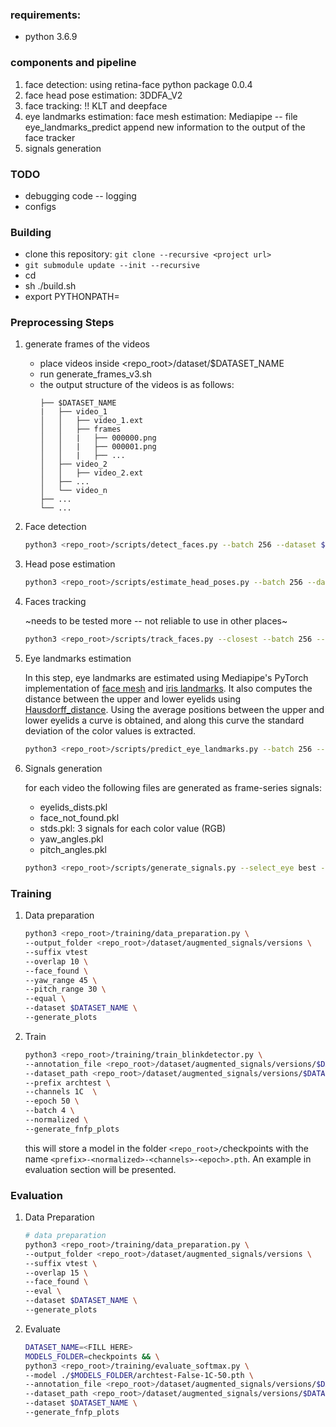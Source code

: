 ### requirements:
* python 3.6.9

### components and pipeline
1. face detection: using retina-face python package 0.0.4
2. face head pose estimation: 3DDFA_V2
3. face tracking: !! KLT and deepface
4. eye landmarks estimation: face mesh estimation: Mediapipe -- file eye_landmarks_predict append new information to the output of the face tracker
5. signals generation


### TODO
* debugging code -- logging
* configs


### Building
* clone this repository: `git clone --recursive <project url>`
* `git submodule update --init --recursive`
* cd <project url>
* sh ./build.sh
* export PYTHONPATH=<path of the repo>

### Preprocessing Steps
1. generate frames of the videos
   * place videos inside <repo_root>/dataset/$DATASET_NAME
   * run generate_frames_v3.sh
   * the output structure of the videos is as follows:
      ```
      ├── $DATASET_NAME
      |   ├── video_1
      │   │   ├── video_1.ext
      │   │   ├── frames
      │   │   |   ├── 000000.png
      │   │   |   ├── 000001.png
      │   │   |   ├── ...
      │   ├── video_2
      │   │   ├── video_2.ext
      │   ├── ...
      │   └── video_n
      ├── ...
      └── ...
      ```
   
2. Face detection

   ```bash
   python3 <repo_root>/scripts/detect_faces.py --batch 256 --dataset $DATASET_NAME --resume
   ```

3. Head pose estimation 

   ```bash
   python3 <repo_root>/scripts/estimate_head_poses.py --batch 256 --dataset $DATASET_NAME
   ```

4. Faces tracking

   ~needs to be tested more -- not reliable to use in other places~

   ```bash
   python3 <repo_root>/scripts/track_faces.py --closest --batch 256 --dataset $DATASET_NAME
   ```

5. Eye landmarks estimation 

   In this step, eye landmarks are estimated using Mediapipe's PyTorch implementation of [face mesh](https://github.com/thepowerfuldeez/facemesh.pytorch) and [iris landmarks](https://github.com/cedriclmenard/irislandmarks.pytorch). It also computes the distance between the upper and lower eyelids using [Hausdorff_distance](https://en.wikipedia.org/wiki/Hausdorff_distance). Using the average positions between the upper and lower eyelids a curve is obtained, and along this curve the standard deviation of the color values is extracted.

   ```bash
   python3 <repo_root>/scripts/predict_eye_landmarks.py --batch 256 --dataset $DATASET_NAME --dim 2D
   ```

6. Signals generation

   for each video the following files are generated as frame-series signals:

   * eyelids_dists.pkl
   * face_not_found.pkl
   * stds.pkl: 3 signals for each color value (RGB)
   * yaw_angles.pkl
   * pitch_angles.pkl

   ```bash
   python3 <repo_root>/scripts/generate_signals.py --select_eye best --dataset $DATASET_NAME
   ```

### Training

1. Data preparation

   ```bash
   python3 <repo_root>/training/data_preparation.py \
   --output_folder <repo_root>/dataset/augmented_signals/versions \
   --suffix vtest 
   --overlap 10 \
   --face_found \
   --yaw_range 45 \
   --pitch_range 30 \
   --equal \
   --dataset $DATASET_NAME \
   --generate_plots
   ```

2. Train

   ```bash
   python3 <repo_root>/training/train_blinkdetector.py \
   --annotation_file <repo_root>/dataset/augmented_signals/versions/$DATASET_NAME/annotations-vtest.json \
   --dataset_path <repo_root>/dataset/augmented_signals/versions/$DATASET_NAME/vtest/training \
   --prefix archtest \
   --channels 1C  \
   --epoch 50 \
   --batch 4 \
   --normalized \
   --generate_fnfp_plots
   ```

   this will store a model in the folder `<repo_root>/`checkpoints with the name `<prefix>-<normalized>-<channels>-<epoch>.pth`. An example in evaluation section will be presented.

### Evaluation

1. Data Preparation

   ```bash
   # data preparation
   python3 <repo_root>/training/data_preparation.py \
   --output_folder <repo_root>/dataset/augmented_signals/versions \
   --suffix vtest \
   --overlap 15 \
   --face_found \
   --eval \
   --dataset $DATASET_NAME \
   --generate_plots
   ```

2. Evaluate

   ```bash
   DATASET_NAME=<FILL HERE>
   MODELS_FOLDER=checkpoints && \
   python3 <repo_root>/training/evaluate_softmax.py \
   --model ./$MODELS_FOLDER/archtest-False-1C-50.pth \
   --annotation_file <repo_root>/dataset/augmented_signals/versions/$DATASET_NAME/annotations-vtest.json \
   --dataset_path <repo_root>/dataset/augmented_signals/versions/$DATASET_NAME/vtest/training \
   --dataset $DATASET_NAME \
   --generate_fnfp_plots
   ```